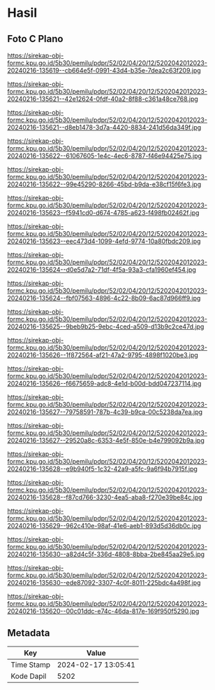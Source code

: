 # Hasil

## Foto C Plano

https://sirekap-obj-formc.kpu.go.id/5b30/pemilu/pdpr/52/02/04/20/12/5202042012023-20240216-135619--cb664e5f-0991-43d4-b35e-7dea2c63f209.jpg

https://sirekap-obj-formc.kpu.go.id/5b30/pemilu/pdpr/52/02/04/20/12/5202042012023-20240216-135621--42e12624-0fdf-40a2-8f88-c361a48ce768.jpg

https://sirekap-obj-formc.kpu.go.id/5b30/pemilu/pdpr/52/02/04/20/12/5202042012023-20240216-135621--d8eb1478-3d7a-4420-8834-241d56da349f.jpg

https://sirekap-obj-formc.kpu.go.id/5b30/pemilu/pdpr/52/02/04/20/12/5202042012023-20240216-135622--61067605-1e4c-4ec6-8787-f46e94425e75.jpg

https://sirekap-obj-formc.kpu.go.id/5b30/pemilu/pdpr/52/02/04/20/12/5202042012023-20240216-135622--99e45290-8266-45bd-b9da-e38cf15f6fe3.jpg

https://sirekap-obj-formc.kpu.go.id/5b30/pemilu/pdpr/52/02/04/20/12/5202042012023-20240216-135623--f5941cd0-d674-4785-a623-f498fb02462f.jpg

https://sirekap-obj-formc.kpu.go.id/5b30/pemilu/pdpr/52/02/04/20/12/5202042012023-20240216-135623--eec473d4-1099-4efd-9774-10a80fbdc209.jpg

https://sirekap-obj-formc.kpu.go.id/5b30/pemilu/pdpr/52/02/04/20/12/5202042012023-20240216-135624--d0e5d7a2-71df-4f5a-93a3-cfa1960ef454.jpg

https://sirekap-obj-formc.kpu.go.id/5b30/pemilu/pdpr/52/02/04/20/12/5202042012023-20240216-135624--fbf07563-4896-4c22-8b09-6ac87d966ff9.jpg

https://sirekap-obj-formc.kpu.go.id/5b30/pemilu/pdpr/52/02/04/20/12/5202042012023-20240216-135625--9beb9b25-9ebc-4ced-a509-d13b9c2ce47d.jpg

https://sirekap-obj-formc.kpu.go.id/5b30/pemilu/pdpr/52/02/04/20/12/5202042012023-20240216-135626--1f872564-af21-47a2-9795-4898f1020be3.jpg

https://sirekap-obj-formc.kpu.go.id/5b30/pemilu/pdpr/52/02/04/20/12/5202042012023-20240216-135626--f6675659-adc8-4e1d-b00d-bdd047237114.jpg

https://sirekap-obj-formc.kpu.go.id/5b30/pemilu/pdpr/52/02/04/20/12/5202042012023-20240216-135627--79758591-787b-4c39-b9ca-00c5238da7ea.jpg

https://sirekap-obj-formc.kpu.go.id/5b30/pemilu/pdpr/52/02/04/20/12/5202042012023-20240216-135627--29520a8c-6353-4e5f-850e-b4e799092b9a.jpg

https://sirekap-obj-formc.kpu.go.id/5b30/pemilu/pdpr/52/02/04/20/12/5202042012023-20240216-135628--e9b940f5-1c32-42a9-a5fc-9a6f94b7915f.jpg

https://sirekap-obj-formc.kpu.go.id/5b30/pemilu/pdpr/52/02/04/20/12/5202042012023-20240216-135628--f87cd766-3230-4ea5-aba8-f270e39be84c.jpg

https://sirekap-obj-formc.kpu.go.id/5b30/pemilu/pdpr/52/02/04/20/12/5202042012023-20240216-135629--962c410e-98af-41e6-aeb1-893d5d36db0c.jpg

https://sirekap-obj-formc.kpu.go.id/5b30/pemilu/pdpr/52/02/04/20/12/5202042012023-20240216-135630--a82d4c5f-336d-4808-8bba-2be845aa29e5.jpg

https://sirekap-obj-formc.kpu.go.id/5b30/pemilu/pdpr/52/02/04/20/12/5202042012023-20240216-135630--ede87092-3307-4c0f-8011-225bdc4a498f.jpg

https://sirekap-obj-formc.kpu.go.id/5b30/pemilu/pdpr/52/02/04/20/12/5202042012023-20240216-135620--00c01ddc-e74c-46da-817e-169f950f5290.jpg


## Metadata

| Key        | Value               |
| ---------- | ------------------- |
| Time Stamp | 2024-02-17 13:05:41 |
| Kode Dapil | 5202                |



